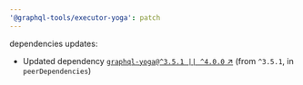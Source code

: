 ```yaml
---
'@graphql-tools/executor-yoga': patch
---
```

dependencies updates:
  - Updated dependency [`graphql-yoga@^3.5.1 || ^4.0.0` ↗︎](https://www.npmjs.com/package/graphql-yoga/v/3.5.1) (from `^3.5.1`, in `peerDependencies`)
